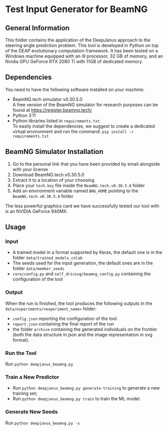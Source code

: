 # Test Input Generator for BeamNG #

## General Information ##
This folder contains the application of the DeepJanus approach to the steering angle prediction problem.
This tool is developed in Python on top of the DEAP evolutionary computation framework. It has been tested on a Windows machine equipped with an i9 processor, 32 GB of memory, and an Nvidia GPU GeForce RTX 2080 Ti with 11GB of dedicated memory.

## Dependencies ##
You need to have the following software installed on your machine:
- BeamNG.tech simulator v0.30.5.0\
A free version of the BeamNG simulator for research purposes can be found at https://register.beamng.tech/
- Python 3.11
- Python libraries listed in `requirements.txt`\
To easily install the dependencies, we suggest to create a dedicated virtual environment and run the command: `pip install -r requirements.txt`



## BeamNG Simulator Installation ##
1. Go to the personal link that you have been provided by email alongside with your license
2. Download BeamNG.tech.v0.30.5.0
3. Extract it to a location of your choosing
4. Place your `tech.key` file inside the `BeamNG.tech.v0.30.5.0` folder
5. Add an environment variable named `BNG_HOME` pointing to the `BeamNG.tech.v0.30.5.0` folder

The less powerful graphics card we have successfully tested our tool with is an NVIDIA GeForce 940MX.

## Usage ##

### Input ###

* A trained model in a format supported by Keras, the default one is in the folder `data/trained_models_colab`
* The seeds used for the input generation, the default ones are in the folder `data/member_seeds`
* `core/config.py` and `self_driving/beamng_config.py` containing the configuration of the tool

### Output ###
When the run is finished, the tool produces the following outputs in the `data/experiments/<experiment_name>` folder:
* `config.json` reporting the configuration of the tool
* `report.json` containing the final report of the run
* the folder `archive` containing the generated individuals on the frontier (both the data structure in json and the image representation in svg format).

### Run the Tool ###
Run `python deepjanus_beamng.py`

### Train a New Predictor ###
* Run `python deepjanus_beamng.py generate-training`  to generate a new training set;
* Run `python deepjanus_beamng.py train`  to train the ML model.

### Generate New Seeds ###
Run `python deepjanus_beamng.py -s`
